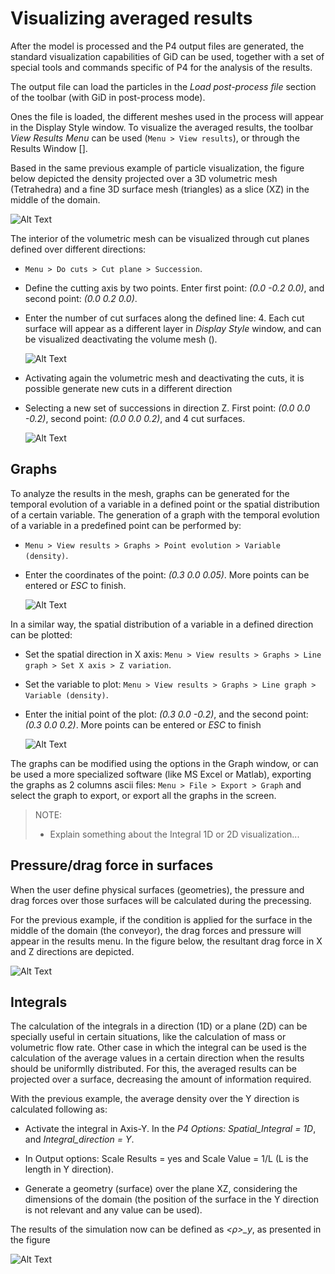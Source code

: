 # Visualizing averaged results

After the model is processed and the P4 output files are generated, the standard visualization capabilities
of GiD can be used, together with a set of special tools and commands specific of P4 for the analysis of
the results.

The output file can load the particles in the *Load post-process file* section of the toolbar (with GiD in
post-process mode).

Ones the file is loaded, the different meshes used in the process will appear in the Display Style window.
To visualize the averaged results, the toolbar *View Results Menu* can be used (`Menu > View results`), or through the Results Window [].

Based in the same previous example of particle visualization, the figure below depicted the density
projected over a 3D volumetric mesh (Tetrahedra) and a fine 3D surface mesh (triangles) as a slice (XZ)
in the middle of the domain.

![Alt Text](img/post_cg_display_density.png "Sphere view modes")


The interior of the volumetric mesh can be visualized through cut planes defined over different directions:

* `Menu > Do cuts > Cut plane > Succession`.

* Define the cutting axis by two points. Enter first point: *(0.0 -0.2 0.0)*, and second point: *(0.0 0.2 0.0)*.

* Enter the number of cut surfaces along the defined line: 4. Each cut surface will appear as a different
  layer in *Display Style* window, and can be visualized deactivating the volume mesh ().

  ![Alt Text](img/post_cg_display_density_vert_cuts.png "Sphere view modes")

* Activating again the volumetric mesh and deactivating the cuts, it is possible generate new cuts in a different direction

* Selecting a new set of successions in direction Z. First point: *(0.0 0.0 -0.2)*, second point: *(0.0 0.0 0.2)*, and 4 cut surfaces.

  ![Alt Text](img/post_cg_display_density_horiz_cuts.png "Sphere view modes")




## Graphs


To analyze the results in the mesh, graphs can be generated for the temporal evolution of a variable in a
defined point or the spatial distribution of a certain variable.
The generation of a graph with the temporal evolution of a variable in a predefined point can be performed
by:

* `Menu > View results > Graphs > Point evolution > Variable (density)`.

* Enter the coordinates of the point: *(0.3 0.0 0.05)*. More points can be entered or *ESC* to finish.

  ![Alt Text](img/post_cg_display_density_graph_evolution.png "Sphere view modes")

In a similar way, the spatial distribution of a variable in a defined direction can be plotted:

* Set the spatial direction in X axis: `Menu > View results > Graphs > Line graph > Set X axis > Z variation`.

* Set the variable to plot: `Menu > View results > Graphs > Line graph > Variable (density)`.

* Enter the initial point of the plot: *(0.3 0.0 -0.2)*, and the second point: *(0.3 0.0 0.2)*. More points can be entered or *ESC* to finish

  ![Alt Text](img/post_cg_display_density_graph_LineZ.png "Sphere view modes")

The graphs can be modified using the options in the Graph window, or can be used a more specialized software (like MS Excel or Matlab),
exporting the graphs as 2 columns ascii files: `Menu > File > Export > Graph` and select the graph to export, or export all the graphs in the screen.

> NOTE:
> 
> * Explain something about the Integral 1D or 2D visualization...



## Pressure/drag force in surfaces

When the user define physical surfaces (geometries), the pressure and drag forces over those surfaces
will be calculated during the precessing.

For the previous example, if the condition is applied for the surface in the middle of the domain (the
conveyor), the drag forces and pressure will appear in the results menu. In the figure below, the resultant
drag force in X and Z directions are depicted.

![Alt Text](img/post_cg_display_surface_pressure.png "Sphere view modes")


## Integrals

The calculation of the integrals in a direction (1D) or a plane (2D) can be specially useful in certain
situations, like the calculation of mass or volumetric flow rate. Other case in which the integral can be
used is the calculation of the average values in a certain direction when the results should be uniformlly
distributed. For this, the averaged results can be projected over a surface, decreasing the amount of
information required.

With the previous example, the average density over the Y direction is calculated following as:

* Activate the integral in Axis-Y. In the *P4 Options: Spatial_Integral = 1D*, and *Integral_direction = Y*.

* In Output options: Scale Results = yes and Scale Value = 1/L (L is the length in Y direction).

* Generate a geometry (surface) over the plane XZ, considering the dimensions of the domain (the
position of the surface in the Y direction is not relevant and any value can be used).

The results of the simulation now can be defined as *<ρ>_y*, as presented in the figure

![Alt Text](img/post_cg_display_density_integralY.png "Sphere view modes")



